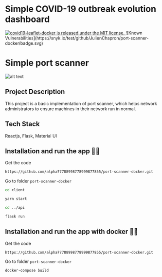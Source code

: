 # Simple COVID-19 outbreak evolution dashboard
<a href="https://github.com/JulienChapron/port-scanner-docker/main/LICENSE">
 <img src="https://img.shields.io/badge/license-MIT-blue.svg" alt="covid19-leaflet-docker is released under the MIT license." />
</a>
![Known Vulnerabilities](https://snyk.io/test/github/JulienChapron/port-scanner-docker/badge.svg)


# Simple port scanner

![alt text](https://raw.githubusercontent.com/alpha77788998778999877855/port-scanner-docker/master/markdown/img/simple-port-scanner.gif)

## Project Description

This project is a basic implementation of port scanner, which helps network administrators to ensure machines in their network run in normal.

## Tech Stack

Reactjs, Flask, Material UI

## Installation and run the app 🚀🚀

Get the code

```bash
https://github.com/alpha77788998778999877855/port-scanner-docker.git
```

Go to folder `port-scanner-docker`

```bash
cd client
```

```bash
yarn start
```

```bash
cd ../api
```

```bash
flask run
```
## Installation and run the app with docker 🚀🚀

Get the code

```bash
https://github.com/alpha77788998778999877855/port-scanner-docker.git
```

Go to folder `port-scanner-docker`

```bash
docker-compose build
```

